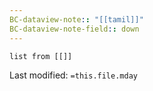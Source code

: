 ```yaml
---
BC-dataview-note:: "[[tamil]]"
BC-dataview-note-field:: down
---
```

```dataview
list from [[]]
```


Last modified: `=this.file.mday`